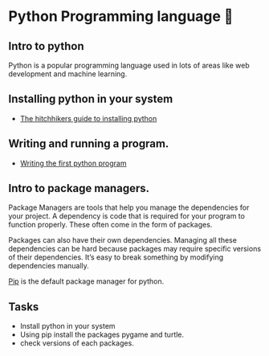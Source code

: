 # Python Programming language :snake:

## Intro to python
Python is a popular programming language used in lots of areas like web development and machine learning.

## Installing python in your system
- [The hitchhikers guide to installing python](https://docs.python-guide.org/starting/installation/)

## Writing and running a program.
- [Writing the first python program](https://thehelloworldprogram.com/python/writing-first-python-program/)

## Intro to package managers.

Package Managers are tools that help you manage the dependencies for your project. A dependency is code that is required for your program to function properly. These often come in the form of packages.

Packages can also have their own dependencies. Managing all these dependencies can be hard because packages may require specific versions of their dependencies. It’s easy to break something by modifying dependencies manually.

[Pip](https://packaging.python.org/tutorials/installing-packages/) is the default package manager for python. 

## Tasks
- Install python in your system
- Using pip install the packages pygame and turtle.
- check versions of each packages.
